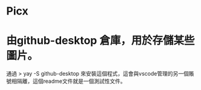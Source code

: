 # Picx

# 由github-desktop 倉庫，用於存儲某些圖片。

通過 > yay -S github-desktop 來安裝這個程式，這會與vscode管理的另一個賬號相隔離，這個readme文件就是一個測試性文件。
